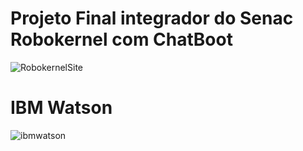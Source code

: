 # Projeto Final integrador do Senac  Robokernel com ChatBoot
![RobokernelSite](https://user-images.githubusercontent.com/42377719/60834946-44083400-a198-11e9-819c-eb916920a267.png)

# IBM Watson

![ibmwatson](https://user-images.githubusercontent.com/42377719/60618006-615d8c80-9dab-11e9-8716-98c73728cb7c.gif)
